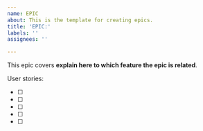 ```yaml
---
name: EPIC
about: This is the template for creating epics.
title: 'EPIC:'
labels: ''
assignees: ''

---
```


This epic covers **explain here to which feature the epic is related**.

User stories:

* [ ]
* [ ]
* [ ]
* [ ]
* [ ]
